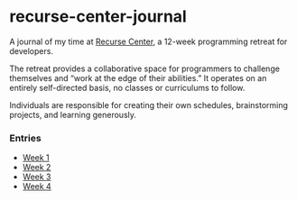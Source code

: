 # recurse-center-journal

A journal of my time at [Recurse Center](https://www.recurse.com), a 12-week programming retreat for developers.

The retreat provides a collaborative space for programmers to challenge themselves and “work at the edge of their abilities.” It operates on an entirely self-directed basis, no classes or curriculums to follow.

Individuals are responsible for creating their own schedules, brainstorming projects, and learning generously.

### Entries

- [Week 1](Week1.md)
- [Week 2](Week2.md)
- [Week 3](Week3.md)
- [Week 4](Week4.md)
